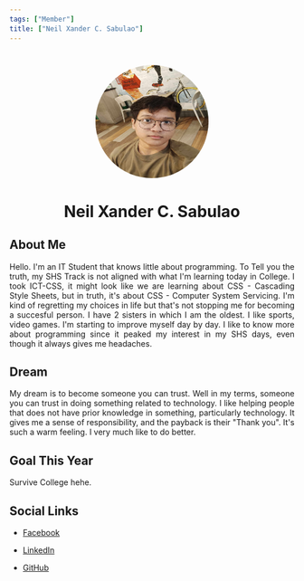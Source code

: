 ```yaml
---
tags: ["Member"]
title: ["Neil Xander C. Sabulao"]
---
```


<TagLinks/>

<div align="center">
  <img src="../../images/neil.jpg" width="200" height="200" style="border-radius: 50%; margin-top: 25px;" />
</div>

<div align="center">
  <h1>Neil Xander C. Sabulao</h1>
</div>

<div style="text-align: justify;">
  <h2>About Me</h2>
  <p>Hello. I'm an IT Student that knows little about programming. To Tell you the truth, my SHS Track is not aligned with what I'm learning today in College. I took ICT-CSS, it might look like we are learning about CSS - Cascading Style Sheets, but in truth, it's about CSS - Computer System Servicing. I'm kind of regretting my choices in life but that's not stopping me for becoming a succesful person. I have 2 sisters in which I am the oldest. I like sports, video games. I'm starting to improve myself day by day. I like to know more about programming since it peaked my interest in my SHS days, even though it always gives me headaches.</p>

  <h2>Dream</h2>  
  <p>My dream is to become someone you can trust. Well in my terms, someone you can trust in doing something related to technology. I like helping people that does not have prior knowledge in something, particularly technology. It gives me a sense of responsibility, and the payback is their "Thank you". It's such a warm feeling. I very much like to do better.</p>
  
  <h2>Goal This Year</h2>
  <p>Survive College hehe.</p>

  <h2>Social Links</h2>
  <ul>
    <li>
      <p>
        <a href="https://www.facebook.com/xzander.neil26">Facebook</a>
      </p>
    </li>
    <li>
      <p>
        <a href="https://www.linkedin.com/in/neil-xander-colaton-sabulao-4b7b8229a/">LinkedIn</a>
      </p>
    </li>
    <li>
      <p>
        <a href="https://github.com/Xzander21">GitHub</a>
      </p>
    </li>
  </ul>
</div>
